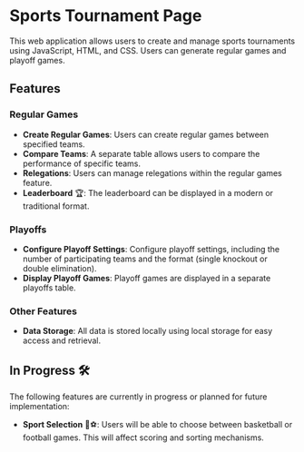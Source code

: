 # Sports Tournament Page

This web application allows users to create and manage sports tournaments using JavaScript, HTML, and CSS. Users can generate regular games and playoff games.

## Features

### Regular Games

- **Create Regular Games**: Users can create regular games between specified teams.
- **Compare Teams**: A separate table allows users to compare the performance of specific teams.
- **Relegations**: Users can manage relegations within the regular games feature.
- **Leaderboard** 🏆: The leaderboard can be displayed in a modern or traditional format.

### Playoffs

- **Configure Playoff Settings**: Configure playoff settings, including the number of participating teams and the format (single knockout or double elimination).
- **Display Playoff Games**: Playoff games are displayed in a separate playoffs table.

### Other Features

- **Data Storage**: All data is stored locally using local storage for easy access and retrieval.

## In Progress 🛠️

The following features are currently in progress or planned for future implementation:

- **Sport Selection** 🏀⚽: Users will be able to choose between basketball or football games. This will affect scoring and sorting mechanisms.